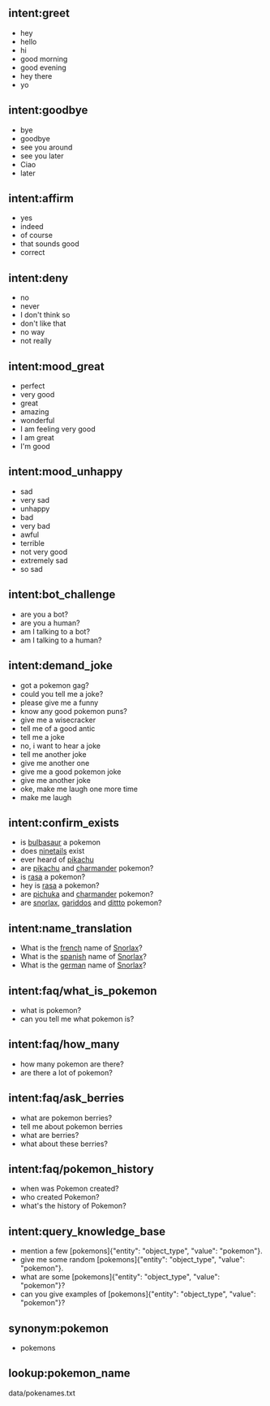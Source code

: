 ## intent:greet
- hey
- hello
- hi
- good morning
- good evening
- hey there
- yo

## intent:goodbye
- bye
- goodbye
- see you around
- see you later
- Ciao
- later

## intent:affirm
- yes
- indeed
- of course
- that sounds good
- correct

## intent:deny
- no
- never
- I don't think so
- don't like that
- no way
- not really

## intent:mood_great
- perfect
- very good
- great
- amazing
- wonderful
- I am feeling very good
- I am great
- I'm good

## intent:mood_unhappy
- sad
- very sad
- unhappy
- bad
- very bad
- awful
- terrible
- not very good
- extremely sad
- so sad

## intent:bot_challenge
- are you a bot?
- are you a human?
- am I talking to a bot?
- am I talking to a human?

## intent:demand_joke
- got a pokemon gag?
- could you tell me a joke?
- please give me a funny
- know any good pokemon puns?
- give me a wisecracker
- tell me of a good antic
- tell me a joke
- no, i want to hear a joke
- tell me another joke
- give me another one
- give me a good pokemon joke
- give me another joke
- oke, make me laugh one more time
- make me laugh

## intent:confirm_exists
- is [bulbasaur](pokemon_name) a pokemon
- does [ninetails](pokemon_name) exist
- ever heard of [pikachu](pokemon_name)
- are [pikachu](pokemon_name) and [charmander](pokemon_name) pokemon?
- is [rasa](pokemon_name) a pokemon?
- hey is [rasa](pokemon_name) a pokemon?
- are [pichuka](pokemon_name) and [charmander](pokemon_name) pokemon?
- are [snorlax](pokemon_name), [gariddos](pokemon_name) and [dittto](pokemon_name) pokemon?

## intent:name_translation
- What is the [french](language) name of [Snorlax](pokemon_name)?
- What is the [spanish](language) name of [Snorlax](pokemon_name)?
- What is the [german](language) name of [Snorlax](pokemon_name)?

## intent:faq/what_is_pokemon
- what is pokemon?
- can you tell me what pokemon is?

## intent:faq/how_many
- how many pokemon are there?
- are there a lot of pokemon?

## intent:faq/ask_berries
- what are pokemon berries?
- tell me about pokemon berries
- what are berries?
- what about these berries?

## intent:faq/pokemon_history
- when was Pokemon created?
- who created Pokemon?
- what's the history of Pokemon?

## intent:query_knowledge_base
- mention a few [pokemons]{"entity": "object_type", "value": "pokemon"}.
- give me some random [pokemons]{"entity": "object_type", "value": "pokemon"}.
- what are some [pokemons]{"entity": "object_type", "value": "pokemon"}?
- can you give examples of [pokemons]{"entity": "object_type", "value": "pokemon"}?

## synonym:pokemon
- pokemons

## lookup:pokemon_name
  data/pokenames.txt